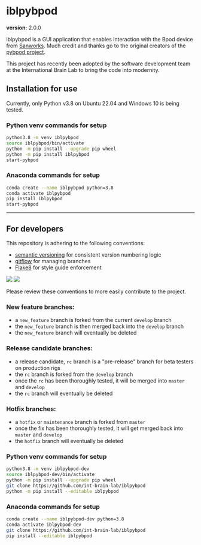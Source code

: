 # iblpybpod #

**version:** 2.0.0

iblpybpod is a GUI application that enables interaction with the Bpod device from [Sanworks](https://sanworks.io/). Much credit 
and thanks go to the original creators of the [pybpod project](https://github.com/pybpod/pybpod).

This project has recently been adopted by the software development team at the International Brain Lab to bring the code into 
modernity.

## Installation for use

Currently, only Python v3.8 on Ubuntu 22.04 and Windows 10 is being tested.

### Python venv commands for setup
```bash
python3.8 -m venv iblpybpod
source iblpybpod/bin/activate
python -m pip install --upgrade pip wheel
python -m pip install iblpybpod
start-pybpod
```

### Anaconda commands for setup
```bash
conda create --name iblpybpod python=3.8
conda activate iblpybpod
pip install iblpybpod
start-pybpod
```

---

## For developers
This repository is adhering to the following conventions:
* [semantic versioning](https://semver.org/) for consistent version numbering logic
* [gitflow](https://www.atlassian.com/git/tutorials/comparing-workflows/gitflow-workflow) for managing branches 
* [Flake8](https://flake8.pycqa.org/) for style guide enforcement 

![](README_semver.png)
![](README_gitflow_workflow.png)

Please review these conventions to more easily contribute to the project.

### New feature branches:
- a `new_feature` branch is forked from the current `develop` branch
- the `new_feature` branch is then merged back into the `develop` branch
- the `new_feature` branch will eventually be deleted

### Release candidate branches:
- a release candidate, `rc` branch is a "pre-release" branch for beta testers on production rigs
- the `rc` branch is forked from the `develop` branch
- once the `rc` has been thoroughly tested, it will be merged into `master` and `develop`
- the `rc` branch will eventually be deleted

### Hotfix branches:
- a `hotfix` or `maintenance` branch is forked from `master`
- once the fix has been thoroughly tested, it will get merged back into `master` and `develop`
- the `hotfix` branch will eventually be deleted

### Python venv commands for setup
```bash
python3.8 -m venv iblpybpod-dev
source iblpybpod-dev/bin/activate
python -m pip install --upgrade pip wheel
git clone https://github.com/int-brain-lab/iblpybpod
python -m pip install --editable iblpybpod
```

### Anaconda commands for setup
```bash
conda create --name iblpybpod-dev python=3.8
conda activate iblpybpod-dev
git clone https://github.com/int-brain-lab/iblpybpod
pip install --editable iblpybpod
```